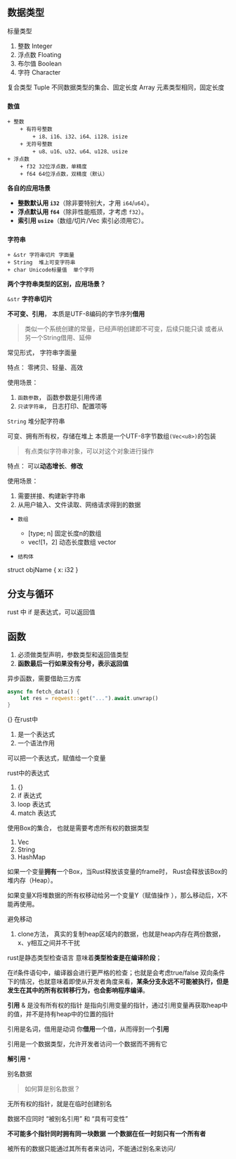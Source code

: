## 数据类型

标量类型
1. 整数  Integer
2. 浮点数 Floating
3. 布尔值 Boolean
4. 字符 Character

复合类型
Tuple 不同数据类型的集合、固定长度
Array 元素类型相同，固定长度  

### `数值`
	+ 整数
		+ 有符号整数
			+ i8、i16、i32、i64、i128、isize
		+ 无符号整数
			+ u8、u16、u32、u64、u128、usize
	+ 浮点数
		+ f32 32位浮点数，单精度
		+ f64 64位浮点数，双精度（默认）
	 
**各自的应用场景**

- **整数默认用 `i32`**（除非要特别大，才用 `i64`/`u64`）。
- **浮点默认用 `f64`**（除非性能瓶颈，才考虑 `f32`）。
- **索引用 `usize`**（数组/切片/Vec 索引必须用它）。

### `字符串`
	+ &str 字符串切片 字面量
	+ String  堆上可变字符串
	+ char Unicode标量值  单个字符

**两个字符串类型的区别，应用场景？**

`&str` **字符串切片**

**不可变、引用**，
本质是UTF-8编码的字节序列**借用**

> 类似一个系统创建的常量，已经声明创建即不可变，后续只能只读
> 或者从另一个String借用、延伸

常见形式， 字符串字面量

特点：
零拷贝、轻量、高效

使用场景：
1. `函数参数`， 函数参数是引用传递
2. `只读字符串`， 日志打印、配置项等

`String` 堆分配字符串

可变、拥有所有权，存储在堆上
本质是一个UTF-8字节数组`(Vec<u8>)`的包装

> 有点类似字符串对象，可以对这个对象进行操作

特点：
可以**动态增长**、**修改**

使用场景：
1. 需要拼接、构建新字符串
2. 从用户输入、文件读取、网络请求得到的数据



+ `数组`
	+ [type; n] 固定长度n的数组
	+ vec![1，2] 动态长度数组 vector

+ `结构体`

struct objName { x: i32 }

## 分支与循环

rust 中 if 是表达式，可以返回值


## 函数
1. 必须做类型声明，参数类型和返回值类型
2. **函数最后一行如果没有分号，表示返回值**


异步函数，需要借助三方库
```rust
async fn fetch_data() {
	let res = reqwest::get("...").await.unwrap()
}
```


{} 在rust中 
1. 是一个表达式
2. 一个语法作用

可以把一个表达式，赋值给一个变量

rust中的表达式
1. {}
2. if 表达式
3. loop 表达式 
4. match 表达式

使用Box的集合， 也就是需要考虑所有权的数据类型
1. Vec
2. String
3. HashMap


如果一个变量**拥有**一个Box，当Rust释放该变量的frame时，
Rust会释放该Box的堆内存（Heap）。 

如果变量X将堆数据的所有权移动给另一个变量Y（赋值操作
），那么移动后，X不能再使用。

避免移动
1. clone方法， 真实的复制heap区域内的数据，也就是heap内存在两份数据，x、y相互之间并不干扰



rust是静态类型检查语言
意味着**类型检查是在编译阶段**；

在if条件语句中，编译器会进行更严格的检查；也就是会考虑true/false 双向条件下的情况，也就意味着即使从开发者角度来看，**某条分支永远不可能被执行，但是发生在其中的所有权转移行为，也会影响程序编译**。

**引用** & 是没有所有权的指针
是指向引用变量的指针，通过引用变量再获取heap中的值，并不是持有heap中的位置的指针

引用是名词，借用是动词
你**借用**一个值，从而得到一个**引用**

引用是一个数据类型，允许开发者访问一个数据而不拥有它

**解引用** `*`  


别名数据 

> 如何算是别名数据？

无所有权的指针，就是在临时创建别名

数据不应同时 “被别名引用” 和 “具有可变性”

**不可能多个指针同时拥有同一块数据**
**一个数据在任一时刻只有一个所有者**

被所有的数据只能通过其所有者来访问，不能通过别名来访问/





















